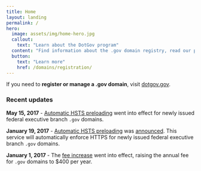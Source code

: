 ```yaml
---
title: Home
layout: landing
permalink: /
hero:
  image: assets/img/home-hero.jpg
  callout:
    text: "Learn about the DotGov program"
  content: "Find information about the .gov domain registry, read our policies, or download data about .gov domains."
  button:
    text: "Learn more"
    href: /domains/registration/
---
```


If you need to **register or manage a .gov domain**, visit [dotgov.gov](https://www.dotgov.gov).

### Recent updates

**May 15, 2017** - [Automatic HSTS preloading](hsts-preloading/) went into effect for newly issued federal executive branch `.gov` domains.

**January 19, 2017** - [Automatic HSTS preloading](hsts-preloading/) was [announced](https://cio.gov/automatic-https-enforcement-new-executive-branch-gov-domains/). This service will automatically enforce HTTPS for newly issued federal executive branch `.gov` domains.

**January 1, 2017** - The [fee increase](faqs/#fee-increase) went into effect, raising the annual fee for `.gov` domains to $400 per year.
